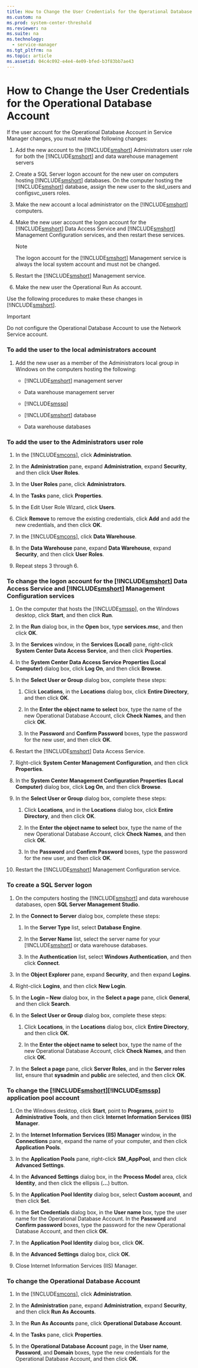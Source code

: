 ```yaml
---
title: How to Change the User Credentials for the Operational Database Account
ms.custom: na
ms.prod: system-center-threshold
ms.reviewer: na
ms.suite: na
ms.technology: 
  - service-manager
ms.tgt_pltfrm: na
ms.topic: article
ms.assetid: 04c4c092-e4e4-4e09-bfed-b3f83bb7ae43
---
```

# How to Change the User Credentials for the Operational Database Account
If the user account for the Operational Database Account in Service Manager changes, you must make the following changes:

1.  Add the new account to the [!INCLUDE[smshort](Token/smshort_md.md)] Administrators user role for both the [!INCLUDE[smshort](Token/smshort_md.md)] and data warehouse management servers

2.  Create a SQL Server logon account for the new user on computers hosting [!INCLUDE[smshort](Token/smshort_md.md)] databases. On the computer hosting the [!INCLUDE[smshort](Token/smshort_md.md)] database, assign the new user to the skd\_users and configsvc\_users roles.

3.  Make the new account a local administrator on the [!INCLUDE[smshort](Token/smshort_md.md)] computers.

4.  Make the new user account the logon account for the [!INCLUDE[smshort](Token/smshort_md.md)] Data Access Service and  [!INCLUDE[smshort](Token/smshort_md.md)] Management Configuration services, and then restart these services.

    > [!NOTE]
    > The logon account for the [!INCLUDE[smshort](Token/smshort_md.md)] Management service is always the local system account and must not be changed.

5.  Restart the [!INCLUDE[smshort](Token/smshort_md.md)] Management service.

6.  Make the new user the Operational Run As account.

Use the following procedures to make these changes in [!INCLUDE[smshort](Token/smshort_md.md)].

> [!IMPORTANT]
> Do not configure the Operational Database Account to use the Network Service account.

### To add the user to the local administrators account

1.  Add the new user as a member of the Administrators local group in Windows on the computers hosting the following:

    -   [!INCLUDE[smshort](Token/smshort_md.md)] management server

    -   Data warehouse management server

    -   [!INCLUDE[smssp](Token/smssp_md.md)]

    -   [!INCLUDE[smshort](Token/smshort_md.md)] database

    -   Data warehouse databases

### To add the user to the Administrators user role

1.  In the [!INCLUDE[smcons](Token/smcons_md.md)], click **Administration**.

2.  In the **Administration** pane, expand **Administration**, expand **Security**, and then click **User Roles**.

3.  In the **User Roles** pane, click **Administrators**.

4.  In the **Tasks** pane, click **Properties**.

5.  In the Edit User Role Wizard, click **Users**.

6.  Click **Remove** to remove the existing credentials, click **Add** and add the new credentials, and then click **OK**.

7.  In the [!INCLUDE[smcons](Token/smcons_md.md)], click **Data Warehouse**.

8.  In the **Data Warehouse** pane, expand **Data Warehouse**, expand **Security**, and then click **User Roles**.

9. Repeat steps 3 through 6.

### To change the logon account for the [!INCLUDE[smshort](Token/smshort_md.md)] Data Access Service and [!INCLUDE[smshort](Token/smshort_md.md)] Management Configuration services

1.  On the computer that hosts the [!INCLUDE[smssp](Token/smssp_md.md)], on the Windows desktop, click **Start**, and then click **Run**.

2.  In the **Run** dialog box, in the **Open** box, type **services.msc**, and then click **OK**.

3.  In the **Services** window, in the **Services \(Local\)** pane, right\-click **System Center Data Access Service**, and then click **Properties**.

4.  In the **System Center Data Access Service Properties \(Local Computer\)** dialog box, click **Log On**, and then click **Browse**.

5.  In the **Select User or Group** dialog box, complete these steps:

    1.  Click **Locations**, in the **Locations** dialog box, click **Entire Directory**, and then click **OK**.

    2.  In the **Enter the object name to select** box, type the name of the new Operational Database Account, click **Check Names**, and then click **OK**.

    3.  In the **Password** and **Confirm Password** boxes, type the password for the new user, and then click **OK**.

6.  Restart the [!INCLUDE[smshort](Token/smshort_md.md)] Data Access Service.

7.  Right\-click **System Center Management Configuration**, and then click **Properties**.

8.  In the **System Center Management Configuration Properties \(Local Computer\)** dialog box, click **Log On**, and then click **Browse**.

9. In the **Select User or Group** dialog box, complete these steps:

    1.  Click **Locations**, and in the **Locations** dialog box, click **Entire Directory**, and then click **OK**.

    2.  In the **Enter the object name to select** box, type the name of the new Operational Database Account, click **Check Names**, and then click **OK**.

    3.  In the **Password** and **Confirm Password** boxes, type the password for the new user, and then click **OK**.

10. Restart the [!INCLUDE[smshort](Token/smshort_md.md)] Management Configuration service.

### To create a SQL Server logon

1.  On the computers hosting the [!INCLUDE[smshort](Token/smshort_md.md)] and data warehouse databases, open **SQL Server Management Studio**.

2.  In the **Connect to Server** dialog box, complete these steps:

    1.  In the **Server Type** list, select **Database Engine**.

    2.  In the **Server Name** list, select the server name for your [!INCLUDE[smshort](Token/smshort_md.md)] or data warehouse databases.

    3.  In the **Authentication** list, select **Windows Authentication**, and then click **Connect**.

3.  In the **Object Explorer** pane, expand **Security**, and then expand **Logins**.

4.  Right\-click **Logins**, and then click **New Login**.

5.  In the **Login – New** dialog box, in the **Select a page** pane, click **General**, and then click **Search**.

6.  In the **Select User or Group** dialog box, complete these steps:

    1.  Click **Locations**, in the **Locations** dialog box, click **Entire Directory**, and then click **OK**.

    2.  In the **Enter the object name to select** box, type the name of the new Operational Database Account, click **Check Names**, and then click **OK**.

7.  In the **Select a page** pane, click **Server Roles**, and in the **Server roles** list, ensure that **sysadmin** and **public** are selected, and then click **OK**.

### To change the [!INCLUDE[smshort](Token/smshort_md.md)][!INCLUDE[smssp](Token/smssp_md.md)] application pool account

1.  On the Windows desktop, click **Start**, point to **Programs**, point to **Administrative Tools**, and then click **Internet Information Services \(IIS\) Manager**.

2.  In the **Internet Information Services \(IIS\) Manager** window, in the **Connections** pane, expand the name of your computer, and then click **Application Pools**.

3.  In the **Application Pools** pane, right\-click **SM\_AppPool**, and then click **Advanced Settings**.

4.  In the **Advanced Settings** dialog box, in the **Process Model** area, click **Identity**, and then click the ellipsis \(**…**\) button.

5.  In the **Application Pool Identity** dialog box, select **Custom account**, and then click **Set**.

6.  In the **Set Credentials** dialog box, in the **User name** box, type the user name for the Operational Database Account. In the **Password** and **Confirm password** boxes, type the password for the new Operational Database Account, and then click **OK**.

7.  In the **Application Pool Identity** dialog box, click **OK**.

8.  In the **Advanced Settings** dialog box, click **OK**.

9. Close Internet Information Services \(IIS\) Manager.

### To change the Operational Database Account

1.  In the [!INCLUDE[smcons](Token/smcons_md.md)], click **Administration**.

2.  In the **Administration** pane, expand **Administration**, expand **Security**, and then click **Run As Accounts**.

3.  In the **Run As Accounts** pane, click **Operational Database Account**.

4.  In the **Tasks** pane, click **Properties**.

5.  In the **Operational Database Account** page, in the **User name**, **Password**, and **Domain** boxes, type the new credentials for the Operational Database Account, and then click **OK**.


